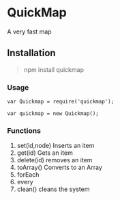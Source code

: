 # QuickMap
A very fast map


## Installation
> npm install quickmap

### Usage

```
var Quickmap = require('quickmap');

var quickmap = new Quickmap();
```

### Functions

1. set(id,node) Inserts an item
2. get(id) Gets an item
3. delete(id) removes an item
4. toArray() Converts to an Array
5. forEach
6. every
7. clean() cleans the system

